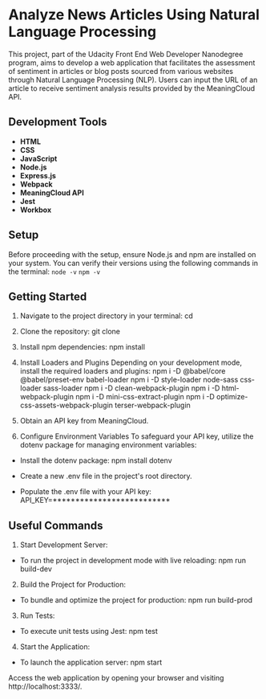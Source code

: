 # Analyze News Articles Using Natural Language Processing
  This project, part of the Udacity Front End Web Developer Nanodegree program, aims to develop a web application that facilitates the assessment of sentiment in articles or blog posts sourced from various websites through Natural Language Processing (NLP). Users can input the URL of an article to receive sentiment analysis results provided by the MeaningCloud API.

## Development Tools
- **HTML**
- **CSS**
- **JavaScript**
- **Node.js**
- **Express.js**
- **Webpack**
- **MeaningCloud API**
- **Jest**
- **Workbox**


## Setup
Before proceeding with the setup, ensure Node.js and npm are installed on your system. You can verify their versions using the following commands in the terminal:
    `node -v`
    `npm -v`

## Getting Started
1. Navigate to the project directory in your terminal:
    cd <project-directory>

2. Clone the repository:
    git clone <repository-url>

3. Install npm dependencies:
    npm install

4. Install Loaders and Plugins
  Depending on your development mode, install the required loaders and plugins:
    npm i -D @babel/core @babel/preset-env babel-loader
    npm i -D style-loader node-sass css-loader sass-loader
    npm i -D clean-webpack-plugin
    npm i -D html-webpack-plugin
    npm i -D mini-css-extract-plugin
    npm i -D optimize-css-assets-webpack-plugin terser-webpack-plugin


5. Obtain an API key from MeaningCloud.

6. Configure Environment Variables
  To safeguard your API key, utilize the dotenv package for managing environment variables:
  - Install the dotenv package:
    npm install dotenv

- Create a new .env file in the project's root directory.

- Populate the .env file with your API key:
    API_KEY=**************************

## Useful Commands
1. Start Development Server:
  - To run the project in development mode with live reloading:
    npm run build-dev

2. Build the Project for Production:
  - To bundle and optimize the project for production:
    npm run build-prod

3. Run Tests:
  - To execute unit tests using Jest:
    npm test

4. Start the Application:
  - To launch the application server:
    npm start

Access the web application by opening your browser and visiting http://localhost:3333/.
